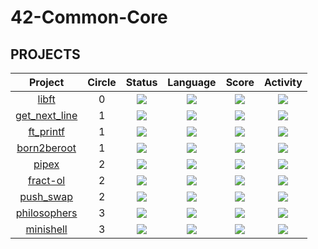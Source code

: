 # 42-Common-Core

## PROJECTS
<div align="center">

| Project | Circle | Status | Language | Score | Activity |
| :---: | :---: | :---: | :---: | :---: | :---: |
| [libft](https://github.com/Scelfo42/libft) | 0 | <img src="https://img.shields.io/badge/done-sucess" /> |<img src="https://img.shields.io/github/languages/top/Scelfo42/libft" /> | <img src="https://img.shields.io/badge/125%20%2F%20100%20%E2%98%85-success" /> | <img src="https://img.shields.io/github/last-commit/Scelfo42/libft" /> |
| [get_next_line](https://github.com/Scelfo42/get_next_line) | 1 | <img src="https://img.shields.io/badge/done-sucess" /> |<img src="https://img.shields.io/github/languages/top/Scelfo42/get_next_line" /> | <img src="https://img.shields.io/badge/125%20%2F%20100%20%E2%98%85-success" /> | <img src="https://img.shields.io/github/last-commit/Scelfo42/get_next_line" /> |
| [ft_printf](https://github.com/Scelfo42/ft_printf) | 1 | <img src="https://img.shields.io/badge/done-sucess" /> | <img src="https://img.shields.io/github/languages/top/Scelfo42/ft_printf" /> | <img src="https://img.shields.io/badge/104%20%2F%20100-success" /> | <img src="https://img.shields.io/github/last-commit/jotavare/ft_printf" /> |
| [born2beroot](https://github.com/Scelfo42/born2beroot) | 1 | <img src="https://img.shields.io/badge/done-sucess" /> | <img src="https://img.shields.io/github/languages/top/Scelfo42/born2beroot" /> | <img src="https://img.shields.io/badge/125%20%2F%20100%20%E2%98%85-success" /> | <img src="https://img.shields.io/github/last-commit/jotavare/born2beroot" /> |
| [pipex](https://github.com/Scelfo42/pipex) | 2 | <img src="https://img.shields.io/badge/done-sucess" /> | <img src="https://img.shields.io/github/languages/top/Scelfo42/pipex" /> | <img src="https://img.shields.io/badge/125%20%2F%20100%20%E2%98%85-success" /> | <img src="https://img.shields.io/github/last-commit/Scelfo42/pipex" /> |
| [fract-ol](https://github.com/Scelfo42/fract/ol) | 2 | <img src="https://img.shields.io/badge/done-sucess" /> | <img src="https://img.shields.io/github/languages/top/Scelfo42/fract-ol" /> | <img src="https://img.shields.io/badge/125%20%2F%20100%20%E2%98%85-success" /> | <img src="https://img.shields.io/github/last-commit/Scelfo42/fract-ol" /> |
| [push_swap](https://github.com/Scelfo42/push_swap) | 2 | <img src="https://img.shields.io/badge/done-sucess" /> | <img src="https://img.shields.io/github/languages/top/Scelfo42/push_swap" /> | <img src="https://img.shields.io/badge/84%20%2F%20100-success" /> | <img src="https://img.shields.io/github/last-commit/Scelfo42/push_swap" /> |
| [philosophers](https://github.com/Scelfo42/philosophers) | 3 | <img src="https://img.shields.io/badge/done-sucess" /> | <img src="https://img.shields.io/github/languages/top/Scelfo42/philosophers" /> | <img src="https://img.shields.io/badge/100%20%2F%20100-sucess" /> | <img src="https://img.shields.io/github/last-commit/Scelfo42/philosophers" /> |
| [minishell](https://github.com/Scelfo42/minishell) | 3 | <img src="https://img.shields.io/badge/registed-yellow" /> | <img src="https://img.shields.io/github/languages/top/Scelfo42/minishell" /> | <img src="https://img.shields.io/badge/0%20%2F%20100-yellow" /> | <img src="https://img.shields.io/github/last-commit/Scelfo42/minishell" /> |
</div>
